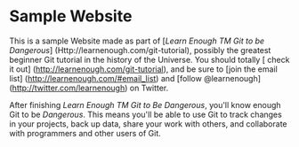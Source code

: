 # Sample Website

This is a sample Website made as part of [*Learn Enough TM Git to be Dangerous*] (Http://learnenough.com/git-tutorial), possibly the greatest beginner Git tutorial in the history of the Universe. You should totally [ check it out] (http://learnenough.com/git-tutorial), and be sure to [join the email list] (http://learnenough.com/#email_list) and [follow @learnenough] (http://twitter.com/learnenough) on Twitter.

After finishing *Learn Enough TM Git to Be Dangerous*, you'll know enough Git to be *Dangerous*. This means you'll be able to use Git to track changes in your projects, back up data, share your work with others, and collaborate with programmers and other users of Git.
